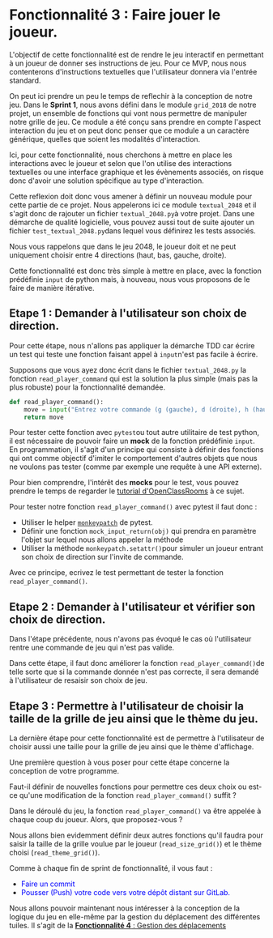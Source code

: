 # Fonctionnalité 3 : Faire jouer le joueur.


L'objectif de cette fonctionnalité est de rendre le jeu interactif en permettant à un joueur de donner ses instructions de jeu. Pour ce MVP, nous nous contenterons d'instructions textuelles que l'utilisateur donnera via l'entrée standard.

On peut ici prendre un peu le temps de reflechir à la conception de notre jeu. Dans le **Sprint 1**, nous avons défini dans le module `grid_2018` de notre projet, un ensemble de fonctions qui vont nous permettre de manipuler notre grille de jeu. Ce module a été conçu sans prendre en compte l'aspect interaction du jeu et on peut donc penser que ce module a un caractère générique, quelles que soient les modalités d'interaction.

Ici, pour cette fonctionnalité, nous cherchons à mettre en place les interactions avec le joueur et selon que l'on utilise des interactions textuelles ou une interface graphique et les évènements associés, on risque donc d'avoir une solution spécifique au type d'interaction. 

Cette reflexion doit donc vous amener à définir un nouveau module pour cette partie de ce projet. Nous appelerons ici ce module `textual_2048` et il s'agit donc de rajouter un fichier `textual_2048.py`à votre projet. Dans une démarche de qualité logicielle, vous pouvez aussi tout de suite ajouter un fichier `test_textual_2048.py`dans lequel vous définirez les tests associés.

Nous vous rappelons que dans le jeu 2048, le joueur doit et ne peut uniquement choisir entre 4 directions (haut, bas, gauche, droite). 

Cette fonctionnalité est donc très simple à mettre en place, avec la fonction prédéfinie `input` de python mais, à nouveau, nous vous proposons de le faire de manière itérative.


## Etape 1 : Demander à l'utilisateur son choix de direction.

Pour cette étape, nous n'allons pas appliquer la démarche TDD car écrire un test qui teste une fonction faisant appel à `input`n'est pas facile à écrire.

Supposons que vous ayez donc écrit dans le fichier `textual_2048.py` la fonction `read_player_command` qui est la solution la plus simple (mais pas la plus robuste) pour la fonctionnalité demandée.

```PYTHON
def read_player_command():
    move = input("Entrez votre commande (g (gauche), d (droite), h (haut), b (bas)):")
    return move
```

Pour tester cette fonction avec `pytest`ou tout autre utilitaire de test python, il est nécessaire de pouvoir faire un **mock** de la fonction prédéfinie `input`. En programmation, il s'agit d'un principe qui consiste à définir des fonctions qui ont comme objectif d'imiter le comportement d'autres objets que nous ne voulons pas tester (comme par exemple une requête à une API externe).

Pour bien comprendre, l'intérêt des **mocks** pour le test, vous pouvez prendre le temps de regarder le [tutorial d'OpenClassRooms](https://openclassrooms.com/fr/courses/4425126-testez-votre-projet-avec-python/4435224-utilisez-des-mocks) à ce sujet.

Pour tester notre fonction `read_player_command()` avec pytest il faut donc :

+ Utiliser le helper [`monkeypatch`](https://docs.pytest.org/en/latest/monkeypatch.html) de pytest.
+ Définir une fonction  `mock_input_return(obj)`  qui prendra en paramètre l'objet sur lequel nous allons appeler la méthode
+ Utiliser la méthode `monkeypatch.setattr()`pour simuler un joueur entrant son choix de direction sur l'invite de commande.

Avec ce principe, ecrivez le test permettant de tester la fonction `read_player_command()`.



## Etape 2 : Demander à l'utilisateur et vérifier son choix de direction.

Dans l'étape précédente, nous n'avons pas évoqué le cas où l'utilisateur rentre une commande de jeu qui n'est pas valide. 

Dans cette étape, il faut donc améliorer la fonction `read_player_command()`de telle sorte que si la commande donnée n'est pas correcte, il sera demandé à l'utilisateur de resaisir son choix de jeu.


## Etape 3 : Permettre à l'utilisateur de choisir la taille de la grille de jeu ainsi que le thème du jeu.

La dernière étape pour cette fonctionnalité est de permettre à l'utilisateur de choisir aussi une taille pour la grille de jeu ainsi que le thème d'affichage.

Une première question à vous poser pour cette étape concerne la conception de votre programme.

Faut-il définir de nouvelles fonctions pour permettre ces deux choix ou est-ce qu'une modification de la fonction `read_player_command()` suffit ?


Dans le déroulé du jeu, la fonction `read_player_command()` va être appelée à chaque coup du joueur. Alors, que proposez-vous ?

Nous allons bien evidemment définir deux autres fonctions qu'il faudra  pour saisir la taille de la grille voulue par le joueur (`read_size_grid()`) et le thème choisi (`read_theme_grid()`).


Comme à chaque fin de sprint de fonctionnalité, il vous faut :

+ <span style='color:blue'>Faire un commit</span> 
+ <span style='color:blue'>Pousser (Push) votre code vers votre dépôt distant sur GitLab.</span> 


 Nous allons pouvoir maintenant nous intéresser à la conception de la logique du jeu en elle-même par la gestion du déplacement des différentes tuiles.
Il s'agit de la [**Fonctionnalité 4** : Gestion des déplacements](./2048_S3_regles.md)






